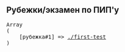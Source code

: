 ## Рубежки/экзамен по ПИП'у

<pre>
Array
(
    [рубежка#1] => <a href="./first-test.md">./first-test</a>
)
</pre>
